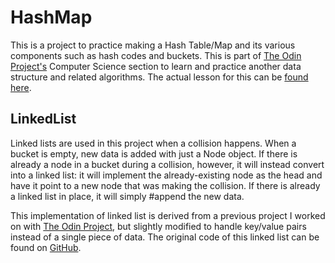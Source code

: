 # HashMap

This is a project to practice making a Hash Table/Map and its various components such as hash codes and buckets. This is part of [The Odin Project's][1] Computer Science section to learn and practice another data structure and related algorithms. The actual lesson for this can be [found here][2].

## LinkedList

Linked lists are used in this project when a collision happens. When a bucket is empty, new data is added with just a Node object. If there is already a node in a bucket during a collision, however, it will instead convert into a linked list: it will implement the already-existing node as the head and have it point to a new node that was making the collision. If there is already a linked list in place, it will simply #append the new data.

This implementation of linked list is derived from a previous project I worked on with [The Odin Project][3], but slightly modified to handle key/value pairs instead of a single piece of data. The original code of this linked list can be found on [GitHub][4].

[1]: https://www.theodinproject.com/paths/full-stack-ruby-on-rails/courses/ruby#a-bit-of-computer-science
[2]: https://www.theodinproject.com/lessons/ruby-hashmap
[3]: https://www.theodinproject.com/lessons/ruby-linked-lists
[4]: https://github.com/ExcentricEevee/linked_list

